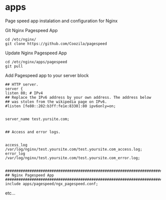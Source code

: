 apps
======================
Page speed app instalation and configuration for Nginx

Git Nginx Pagespeed App

    cd /etc/nginx/
    git clone https://github.com/Coozila/pagespeed
    
Update Nginx Pagespeed App

    cd /etc/nginx/apps/pagespeed
    git pull
    
Add Pagespeed app to your server block

    ## HTTP server.
    server {
    listen 80; # IPv4
    ## Replace the IPv6 address by your own address. The address below
    ## was stolen from the wikipedia page on IPv6.
    #listen [fe80::202:b3ff:fe1e:8330]:80 ipv6only=on;


    server_name test.yursite.com;


    ## Access and error logs.


    access_log /var/log/nginx/test.yoursite.com/test.yoursite.com_access.log;
    error_log /var/log/nginx/test.yoursite.com/test.yoursite.com_error.log;


    ###########################################################################
    ## Nginx Pagespeed App 										
    ###########################################################################
    include apps/pagespeed/ngx_pagespeed.conf;


etc...
